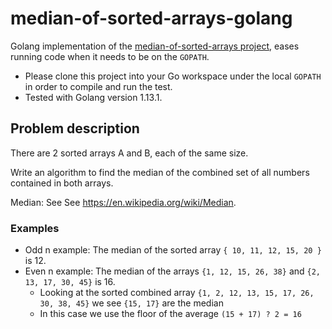 # median-of-sorted-arrays-golang

Golang implementation of the [median-of-sorted-arrays project](https://github.com/m1thrand33r/median-of-sorted-arrays), eases running code when it needs to be on the `GOPATH`.

- Please clone this project into your Go workspace under the local `GOPATH` in order to compile and run the test.
- Tested with Golang version 1.13.1.

## Problem description

There are 2 sorted arrays A and B, each of the same size. 

Write an algorithm to find the median of the combined set of all numbers contained in both arrays.

Median: See See https://en.wikipedia.org/wiki/Median.

### Examples

- Odd n example: The median of the sorted array `{ 10, 11, 12, 15, 20 }` is 12.
- Even n example: The median of the arrays `{1, 12, 15, 26, 38}` and `{2, 13, 17, 30, 45}` is 16.
  - Looking at the sorted combined array `{1, 2, 12, 13, 15, 17, 26, 30, 38, 45}` we see `{15, 17}` are the median
  - In this case we use the floor of the average `(15 + 17) ? 2 = 16`
